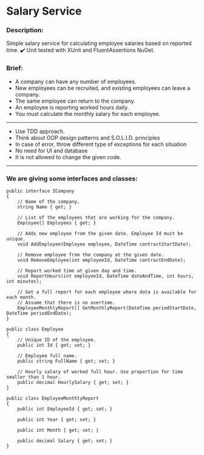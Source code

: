 # Salary Service

### Description:
Simple salary service for calculating employee salaries based on reported time. 
:heavy_check_mark: Unit tested with XUnit and FluentAssertions NuGet.

### Brief:
- A company can have any number of employees.
- New employees can be recruited, and existing employees can leave a company.
- The same employee can return to the company.
- An employee is reporting worked hours daily.
- You must calculate the monthly salary for each employee.
---
- Use TDD approach.
- Think about OOP design patterns and S.O.L.I.D. principles
- In case of error, throw different type of exceptions for each situation
- No need for UI and database
- It is not allowed to change the given code.
---
### We are giving some interfaces and classes:

```
public interface ICompany
{
    // Name of the company.
    string Name { get; }

    // List of the employees that are working for the company.
    Employee[] Employees { get; }

    // Adds new employee from the given date. Employee Id must be unique.
    void AddEmployee(Employee employee, DateTime contractStartDate);

    // Remove employee from the company at the given date.
    void RemoveEmployee(int employeeId, DateTime contractEndDate);

    // Report worked time at given day and time. 
    void ReportHours(int employeeId, DateTime dateAndTime, int hours, int minutes);

    // Get a full report for each employee where data is available for each month. 
    // Assume that there is no overtime.
    EmployeeMonthlyReport[] GetMonthlyReport(DateTime periodStartDate, DateTime periodEndDate);
}

public class Employee
{
    // Unique ID of the employee.
    public int Id { get; set; }

    // Employee full name.
    public string FullName { get; set; }

    // Hourly salary of worked full hour. Use proportion for time smaller than 1 hour.
    public decimal HourlySalary { get; set; }
}

public class EmployeeMonthlyReport
{
    public int EmployeeId { get; set; }

    public int Year { get; set; }

    public int Month { get; set; }

    public decimal Salary { get; set; }
}
```
